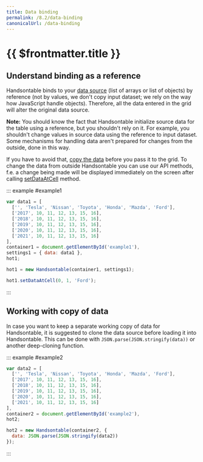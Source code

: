 ```yaml
---
title: Data binding
permalink: /8.2/data-binding
canonicalUrl: /data-binding
---
```


# {{ $frontmatter.title }}

## Understand binding as a reference

Handsontable binds to your [data source](data-sources.md) (list of arrays or list of objects) by reference (not by values, we don't copy input dataset; we rely on the way how JavaScript handle objects). Therefore, all the data entered in the grid will alter the original data source.

**Note:** You should know the fact that Handsontable initialize source data for the table using a reference, but you shouldn't rely on it. For example, you shouldn't change values in source data using the reference to input dataset. Some mechanisms for handling data aren't prepared for changes from the outside, done in this way.

If you have to avoid that, [copy the data](#page-copy) before you pass it to the grid. To change the data from outside Handsontable you can use our API methods, f.e. a change being made will be displayed immediately on the screen after calling [setDataAtCell](api/core.md#setDataAtCell) method.

::: example #example1
```js
var data1 = [
  ['', 'Tesla', 'Nissan', 'Toyota', 'Honda', 'Mazda', 'Ford'],
  ['2017', 10, 11, 12, 13, 15, 16],
  ['2018', 10, 11, 12, 13, 15, 16],
  ['2019', 10, 11, 12, 13, 15, 16],
  ['2020', 10, 11, 12, 13, 15, 16],
  ['2021', 10, 11, 12, 13, 15, 16]
],
container1 = document.getElementById('example1'),
settings1 = { data: data1 },
hot1;

hot1 = new Handsontable(container1, settings1);

hot1.setDataAtCell(0, 1, 'Ford');
```
:::

## Working with copy of data

In case you want to keep a separate working copy of data for Handsontable, it is suggested to clone the data source before loading it into Handsontable. This can be done with `JSON.parse(JSON.stringify(data))` or another deep-cloning function.

::: example #example2
```js
var data2 = [
  ['', 'Tesla', 'Nissan', 'Toyota', 'Honda', 'Mazda', 'Ford'],
  ['2017', 10, 11, 12, 13, 15, 16],
  ['2018', 10, 11, 12, 13, 15, 16],
  ['2019', 10, 11, 12, 13, 15, 16],
  ['2020', 10, 11, 12, 13, 15, 16],
  ['2021', 10, 11, 12, 13, 15, 16]
],
container2 = document.getElementById('example2'),
hot2;

hot2 = new Handsontable(container2, {
  data: JSON.parse(JSON.stringify(data2))
});
```
:::
